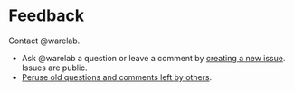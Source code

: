 Feedback
========

Contact @warelab.

* Ask @warelab a question or leave a comment by [creating a new issue](https://github.com/warelab/feedback/issues/new). Issues are public.
* [Peruse old questions and comments left by others](https://github.com/warelab/feedback/issues?state=closed).
